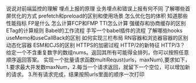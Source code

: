 说说对前端监控的理解
埋点上报的原理
业务埋点和错误上报有何不同
了解哪些首屏优化的方式
prefetch和preload的区别和使用场景
怎么优化包的体积
知道那些性能指标
FP是什么
怎么计算FCP和FMP
TTI怎么计算
强缓存和协商缓存的区别
ETag的计算规则
Babel的工作流程
手写一个babel插件的流程
了解哪些hooks
useMemo和useCallBack的区别
如何实现三栏布局
RN容器和浏览器容器的区别
动态化容器
ESM和CJS的区别
HTTPS的加密过程
HTTP/2的新特征
HTTP/3？
给定一个不含重复数字的数组nums。返回其所有可能得全排列，你可以按照任意顺序返回答案。
实现一个批量请求函数multiRequst(urls，maxNum),要求如下，1.要求最大并发数maxNum，2.每当一个请求返回，就留下一个空位，可以增加新的请求。
3.所有请求完成，结果按照urls里面的顺序一次打印